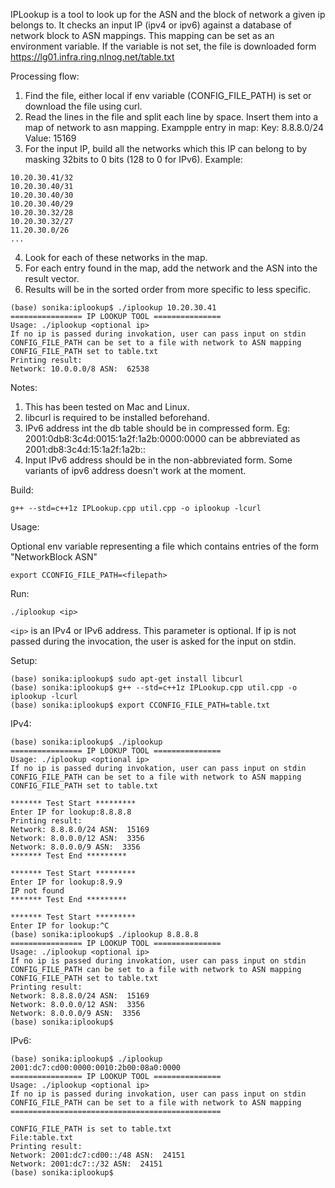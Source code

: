 IPLookup is a tool to look up for the ASN and the block of network a given ip belongs to.
It checks an input IP (ipv4 or ipv6) against a database of network block to ASN mappings.
This mapping can be set as an environment variable. If the variable is not set,
the file is downloaded form https://lg01.infra.ring.nlnog.net/table.txt

Processing flow:
1. Find the file, either local if env variable (CONFIG_FILE_PATH) is set or download the file using curl.
2. Read the lines in the file and split each line by space. Insert them into a map of network to asn mapping. Exampple entry in map: Key: 8.8.8.0/24 Value: 15169
3. For the input IP, build all the networks which this IP can belong to by masking 32bits to 0 bits (128 to 0 for IPv6). Example: 
```
10.20.30.41/32
10.20.30.40/31
10.20.30.40/30
10.20.30.40/29
10.20.30.32/28
10.20.30.32/27
11.20.30.0/26
...
```

4. Look for each of these networks in the map.
5. For each entry found in the map, add the network and the ASN into the result vector.
6. Results will be in the sorted order from more specific to less specific.
```
(base) sonika:iplookup$ ./iplookup 10.20.30.41
================ IP LOOKUP TOOL ===============
Usage: ./iplookup <optional ip>
If no ip is passed during invokation, user can pass input on stdin
CONFIG_FILE_PATH can be set to a file with network to ASN mapping
CONFIG_FILE_PATH set to table.txt
Printing result:
Network: 10.0.0.0/8 ASN:  62538
```
Notes:
1. This has been tested on Mac and Linux.
2. libcurl is required to be installed beforehand.
3. IPv6 address int the db table should be in compressed form. Eg: 2001:0db8:3c4d:0015:1a2f:1a2b:0000:0000 can be abbreviated as 2001:db8:3c4d:15:1a2f:1a2b::
4. Input IPv6 address should be in the non-abbreviated form. Some variants of ipv6 address doesn't work at the moment.

Build:
```
g++ --std=c++1z IPLookup.cpp util.cpp -o iplookup -lcurl
```

Usage:

Optional env variable representing a file which contains entries of the form "NetworkBlock ASN"

```
export CCONFIG_FILE_PATH=<filepath>
```

Run:
```
./iplookup <ip>
```

```<ip>``` is an IPv4 or IPv6 address. This parameter is optional.
If ip is not passed during the invocation, the user is asked for the input on stdin.

Setup:
```
(base) sonika:iplookup$ sudo apt-get install libcurl
(base) sonika:iplookup$ g++ --std=c++1z IPLookup.cpp util.cpp -o iplookup -lcurl
(base) sonika:iplookup$ export CCONFIG_FILE_PATH=table.txt
```

IPv4:
```
(base) sonika:iplookup$ ./iplookup
================ IP LOOKUP TOOL ===============
Usage: ./iplookup <optional ip>
If no ip is passed during invokation, user can pass input on stdin
CONFIG_FILE_PATH can be set to a file with network to ASN mapping
CONFIG_FILE_PATH set to table.txt

******* Test Start *********
Enter IP for lookup:8.8.8.8
Printing result:
Network: 8.8.8.0/24 ASN:  15169
Network: 8.0.0.0/12 ASN:  3356
Network: 8.0.0.0/9 ASN:  3356
******* Test End *********

******* Test Start *********
Enter IP for lookup:8.9.9
IP not found
******* Test End *********

******* Test Start *********
Enter IP for lookup:^C
(base) sonika:iplookup$ ./iplookup 8.8.8.8
================ IP LOOKUP TOOL ===============
Usage: ./iplookup <optional ip>
If no ip is passed during invokation, user can pass input on stdin
CONFIG_FILE_PATH can be set to a file with network to ASN mapping
CONFIG_FILE_PATH set to table.txt
Printing result:
Network: 8.8.8.0/24 ASN:  15169
Network: 8.0.0.0/12 ASN:  3356
Network: 8.0.0.0/9 ASN:  3356
(base) sonika:iplookup$ 
```

IPv6:
```
(base) sonika:iplookup$ ./iplookup 2001:dc7:cd00:0000:0010:2b00:08a0:0000
================ IP LOOKUP TOOL ===============
Usage: ./iplookup <optional ip>
If no ip is passed during invokation, user can pass input on stdin
CONFIG_FILE_PATH can be set to a file with network to ASN mapping
===============================================

CONFIG_FILE_PATH is set to table.txt
File:table.txt
Printing result:
Network: 2001:dc7:cd00::/48 ASN:  24151
Network: 2001:dc7::/32 ASN:  24151
(base) sonika:iplookup$ 
```
